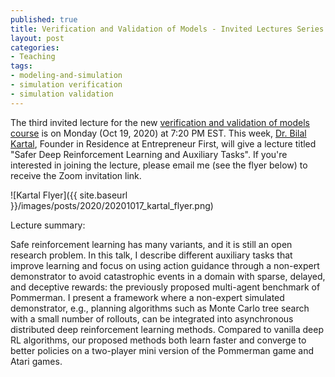 ```yaml
--- 
published: true
title: Verification and Validation of Models - Invited Lectures Series - 3
layout: post
categories: 
- Teaching
tags:
- modeling-and-simulation
- simulation verification
- simulation validation
---
```


The third invited lecture for the new [verification and validation of models course](http://hamdikavak.com/course-v-and-v/) is on Monday (Oct 19, 2020) at 7:20 PM EST. This week, [Dr. Bilal Kartal](https://sites.google.com/view/bilalkartal/home), Founder in Residence at Entrepreneur First, will give a lecture titled "Safer Deep Reinforcement Learning and Auxiliary Tasks". If you're interested in joining the lecture, please email me (see the flyer below) to receive the Zoom invitation link.

![Kartal Flyer]({{ site.baseurl }}/images/posts/2020/20201017_kartal_flyer.png)


Lecture summary:  

Safe reinforcement learning has many variants, and it is still an open research problem. In this talk, I describe different auxiliary tasks that improve learning and focus on using action guidance through a non-expert demonstrator to avoid catastrophic events in a domain with sparse, delayed, and deceptive rewards: the previously proposed multi-agent benchmark of Pommerman. I present a framework where a non-expert simulated demonstrator, e.g., planning algorithms such as Monte Carlo tree search with a small number of rollouts, can be integrated into asynchronous distributed deep reinforcement learning methods. Compared to vanilla deep RL algorithms, our proposed methods both learn faster and converge to better policies on a two-player mini version of the Pommerman game and Atari games.
